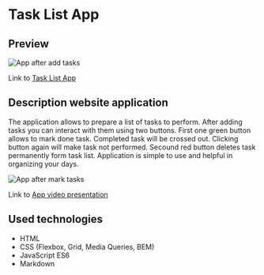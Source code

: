 # Task List App
## Preview
![App after add tasks](https://github.com/PaweLeszczynsky/Lista-zadan/blob/main/images/preview1.png?raw=true)

Link to [Task List App](https://paweleszczynsky.github.io/Lista-zadan/)
## Description website application
The application allows to prepare a list of tasks to perform. After adding tasks you can interact with them using two buttons. First one green button allows to mark done task. Completed task will be crossed out. Clicking button again will make task not performed. Secound red button deletes task permanently form task list. Application is simple to use and helpful in organizing your days.

![App after mark tasks](https://github.com/PaweLeszczynsky/Lista-zadan/blob/main/images/preview2.png?raw=true)

Link to [App video presentation](https://youtu.be/Quk2O5OzMS8)
## Used technologies

- HTML
- CSS (Flexbox, Grid, Media Queries, BEM)
- JavaScript ES6
- Markdown